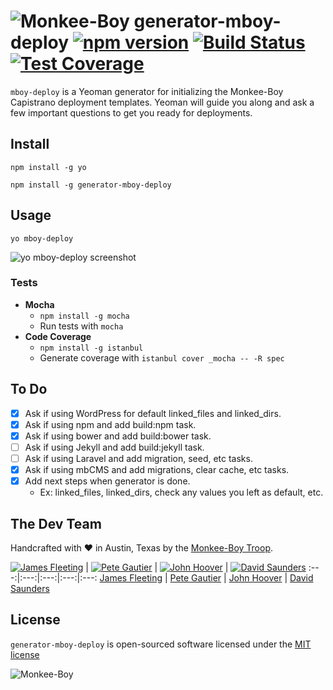 ![Monkee-Boy](https://dujrsrsgsd3nh.cloudfront.net/img/emoticons/113009/mboy-1403710932.jpg) generator-mboy-deploy [![npm version](https://img.shields.io/npm/v/generator-mboy-deploy.svg?style=flat-square)](http://badge.fury.io/js/generator-mboy-deploy) [![Build Status](https://img.shields.io/travis/Monkee-Boy/generator-mboy-deploy.svg?style=flat-square)](https://travis-ci.org/Monkee-Boy/generator-mboy-deploy) [![Test Coverage](https://img.shields.io/coveralls/Monkee-Boy/generator-mboy-deploy.svg?style=flat-square)](https://coveralls.io/r/Monkee-Boy/generator-mboy-deploy)
==============

`mboy-deploy` is a Yeoman generator for initializing the Monkee-Boy Capistrano deployment templates. Yeoman will guide you along and ask a few important questions to get you ready for deployments.

## Install

```
npm install -g yo
```

```
npm install -g generator-mboy-deploy
```

## Usage

```
yo mboy-deploy
```

![yo mboy-deploy screenshot](http://assets.monkee-boy.com/dev/generator-mboy-deploy-screenshot.png)

### Tests

* **Mocha**
  * `npm install -g mocha`
  * Run tests with `mocha`
* **Code Coverage**
  * `npm install -g istanbul`
  * Generate coverage with `istanbul cover _mocha -- -R spec`


## To Do

* [x] Ask if using WordPress for default linked_files and linked_dirs.
* [x] Ask if using npm and add build:npm task.
* [x] Ask if using bower and add build:bower task.
* [ ] Ask if using Jekyll and add build:jekyll task.
* [ ] Ask if using Laravel and add migration, seed, etc tasks.
* [x] Ask if using mbCMS and add migrations, clear cache, etc tasks.
* [x] Add next steps when generator is done.
  * Ex: linked_files, linked_dirs, check any values you left as default, etc.


## The Dev Team

Handcrafted with ♥ in Austin, Texas by the [Monkee-Boy Troop](http://www.monkee-boy.com/about/the-troop.php).

[![James Fleeting](https://avatars0.githubusercontent.com/u/23062?s=144)](https://github.com/fleeting) | [![Pete Gautier](https://avatars2.githubusercontent.com/u/5394199?v=3&s=144)](https://github.com/pgautier404) | [![John Hoover](https://avatars3.githubusercontent.com/u/48278?v=3&s=144)](https://github.com/defvayne23) | [![David Saunders](https://avatars3.githubusercontent.com/u/4614981?v=3&s=144)](https://github.com/djsaun)
:---:|:---:|:---:|:---:|:---:
[James Fleeting](https://github.com/fleeting) | [Pete Gautier](https://github.com/pgautier404) | [John Hoover](https://github.com/defvayne23) | [David Saunders](https://github.com/djsaun)

## License

`generator-mboy-deploy` is open-sourced software licensed under the [MIT license](http://opensource.org/licenses/MIT)

![Monkee-Boy](http://assets.monkee-boy.com/mboy-logo-tagline.jpg)
